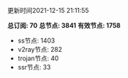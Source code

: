 更新时间2021-12-15 21:11:55

**总订阅: 70**
**总节点: 3841**
**有效节点: 1758**
- ss节点: 1403
- v2ray节点: 282
- trojan节点: 40
- ssr节点: 33
